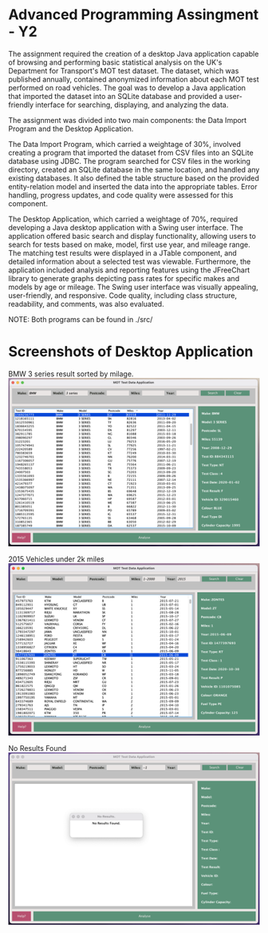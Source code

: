 # Advanced Programming Assingment - Y2

The assignment required the creation of a desktop Java application capable of browsing and performing basic statistical analysis on the UK's Department for Transport's MOT test dataset. The dataset, which was published annually, contained anonymized information about each MOT test performed on road vehicles. The goal was to develop a Java application that imported the dataset into an SQLite database and provided a user-friendly interface for searching, displaying, and analyzing the data.

The assignment was divided into two main components: the Data Import Program and the Desktop Application.

The Data Import Program, which carried a weightage of 30%, involved creating a program that imported the dataset from CSV files into an SQLite database using JDBC. The program searched for CSV files in the working directory, created an SQLite database in the same location, and handled any existing databases. It also defined the table structure based on the provided entity-relation model and inserted the data into the appropriate tables. Error handling, progress updates, and code quality were assessed for this component.

The Desktop Application, which carried a weightage of 70%, required developing a Java desktop application with a Swing user interface. The application offered basic search and display functionality, allowing users to search for tests based on make, model, first use year, and mileage range. The matching test results were displayed in a JTable component, and detailed information about a selected test was viewable. Furthermore, the application included analysis and reporting features using the JFreeChart library to generate graphs depicting pass rates for specific makes and models by age or mileage. The Swing user interface was visually appealing, user-friendly, and responsive. Code quality, including class structure, readability, and comments, was also evaluated.

NOTE: Both programs can be found in ./src/

# Screenshots of Desktop Application
BMW 3 series result sorted by milage.
![BMW 3 Series in Milage](./Screenshots/GUI_Descending_Milage_Column_Heading.png "BMW 3 Series in Milage")

2015 Vehicles under 2k miles
![BMW 3 Series in Milage](./Screenshots/Search_Results_Vehicles_used_in_2015_under_2k_miles.png "2015 Vehicles under 2k miles")

No Results Found
![No Results Found](./Screenshots/Search_Results_Vehciles_with_minus_1_miles.png "No Results Found")
